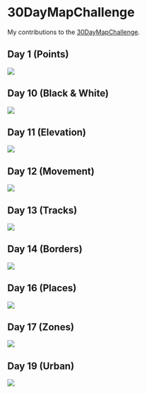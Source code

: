 # 30DayMapChallenge

My contributions to the [30DayMapChallenge](https://twitter.com/hashtag/30daymapchallenge?lang=en).

## Day 1 (Points)

![](graphs/day01.png)

## Day 10 (Black & White)

![](graphs/day10.png)

## Day 11 (Elevation)

![](graphs/day11.png)

## Day 12 (Movement)

![](graphs/day12.png)

## Day 13 (Tracks)

![](graphs/day13.png)

## Day 14 (Borders)

![](graphs/day14.png)

## Day 16 (Places)

![](graphs/day16.png)

## Day 17 (Zones)

![](graphs/day17.png)

## Day 19 (Urban)

![](graphs/day19.png)
